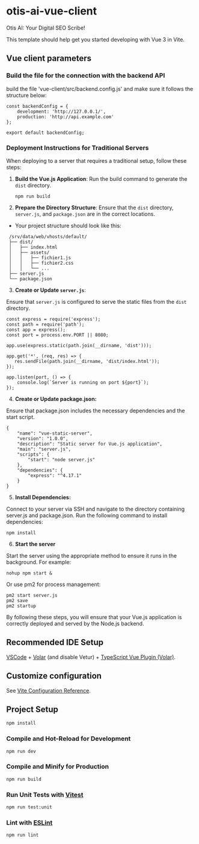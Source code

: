 # otis-ai-vue-client

Otis AI: Your Digital SEO Scribe!

This template should help get you started developing with Vue 3 in Vite.

## Vue client parameters

### Build the file for the connection with the backend API

build the file 'vue-client/src/backend.config.js' and make sure it follows the structure below: 

~~~
const backendConfig = {
    development: 'http://127.0.0.1/',
    production: 'http://api.example.com'
};
  
export default backendConfig;
~~~

### Deployment Instructions for Traditional Servers

When deploying to a server that requires a traditional setup, follow these steps:

1. **Build the Vue.js Application**:
   Run the build command to generate the `dist` directory.
   ~~~
   npm run build
   ~~~

2. **Prepare the Directory Structure**:
   Ensure that the `dist` directory, `server.js`, and `package.json` are in the correct locations.

- Your project structure should look like this:
~~~
 /srv/data/web/vhosts/default/
 ├── dist/
 │   ├── index.html
 │   ├── assets/
 │   │   ├── fichier1.js
 │   │   ├── fichier2.css
 │   │   └── ...
 ├── server.js
 └── package.json
~~~

3. **Create or Update `server.js`**:

Ensure that `server.js` is configured to serve the static files from the `dist` directory.
    
~~~
const express = require('express');
const path = require('path');
const app = express();
const port = process.env.PORT || 8080;

app.use(express.static(path.join(__dirname, 'dist')));

app.get('*', (req, res) => {
   res.sendFile(path.join(__dirname, 'dist/index.html'));
});

app.listen(port, () => {
    console.log(`Server is running on port ${port}`);
});
~~~

4. **Create or Update package.json:**

Ensure that package.json includes the necessary dependencies and the start script.

~~~
{
    "name": "vue-static-server",
    "version": "1.0.0",
    "description": "Static server for Vue.js application",
    "main": "server.js",
    "scripts": {
        "start": "node server.js"
    },
    "dependencies": {
        "express": "^4.17.1"
    }
}
~~~

5. **Install Dependencies:**

Connect to your server via SSH and navigate to the directory containing server.js and package.json. Run the following command to install dependencies:

~~~
npm install
~~~

6. **Start the server**

Start the server using the appropriate method to ensure it runs in the background. For example:

~~~
nohup npm start &
~~~

Or use pm2 for process management:

~~~
pm2 start server.js
pm2 save
pm2 startup
~~~

By following these steps, you will ensure that your Vue.js application is correctly deployed and served by the Node.js backend.

## Recommended IDE Setup

[VSCode](https://code.visualstudio.com/) + [Volar](https://marketplace.visualstudio.com/items?itemName=Vue.volar) (and disable Vetur) + [TypeScript Vue Plugin (Volar)](https://marketplace.visualstudio.com/items?itemName=Vue.vscode-typescript-vue-plugin).

## Customize configuration

See [Vite Configuration Reference](https://vitejs.dev/config/).

## Project Setup

```sh
npm install
```

### Compile and Hot-Reload for Development

```sh
npm run dev
```

### Compile and Minify for Production

```sh
npm run build
```

### Run Unit Tests with [Vitest](https://vitest.dev/)

```sh
npm run test:unit
```

### Lint with [ESLint](https://eslint.org/)

```sh
npm run lint
```

